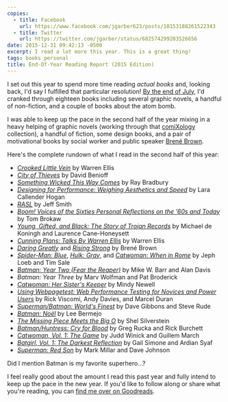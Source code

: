 ```yaml
---
copies:
  - title: Facebook
    url: https://www.facebook.com/jgarber623/posts/10153188261522343
  - title: Twitter
    url: https://twitter.com/jgarber/status/682574299203526656
date: 2015-12-31 09:42:13 -0500
excerpt: I read a lot more this year. This is a great thing!
tags: books personal
title: End-Of-Year Reading Report (2015 Edition)
---
```


I set out this year to spend more time reading _actual books_ and, looking back, I'd say I fulfilled that particular resolution! [By the end of July](/posts/year-to-date-reading-report-mid-2015-edition), I'd cranked through eighteen books including several graphic novels, a handful of non-fiction, and a couple of books about the atom bomb.

I was able to keep up the pace in the second half of the year mixing in a heavy helping of graphic novels (working through that [comiXology](https://www.comixology.com/) collection), a handful of fiction, some design books, and a pair of motivational books by social worker and public speaker [Brené Brown](http://brenebrown.com/).

Here's the complete rundown of what I read in the second half of this year:

- <cite>[Crooked Little Vein](http://www.amazon.com/dp/0061252050/?tag=sixtwothree-20)</cite> by Warren Ellis
- <cite>[City of Thieves](http://www.amazon.com/dp/0452295297/?tag=sixtwothree-20)</cite> by David Benioff
- <cite>[Something Wicked This Way Comes](http://www.amazon.com/dp/0380729407/?tag=sixtwothree-20)</cite> by Ray Bradbury
- <cite>[Designing for Performance: Weighing Aesthetics and Speed](http://www.amazon.com/dp/1491902515/?tag=sixtwothree-20)</cite> by Lara Callender Hogan
- <cite>[RASL](http://www.amazon.com/dp/1888963379/?tag=sixtwothree-20)</cite> by Jeff Smith
- <cite>[Boom! Voices of the Sixties Personal Reflections on the '60s and Today](http://www.amazon.com/dp/0812975111/?tag=sixtwothree-20)</cite> by Tom Brokaw
- <cite>[Young, Gifted, and Black: The Story of Trojan Records](http://www.amazon.com/dp/1860744648/?tag=sixtwothree-20)</cite> by Michael de Koningh and Laurence Cane-Honeysett
- <cite>[Cunning Plans: Talks By Warren Ellis](http://www.amazon.com/dp/B00Z9LFC8U/?tag=sixtwothree-20)</cite> by Warren Ellis
- <cite>[Daring Greatly](http://www.amazon.com/dp/1592408419/?tag=sixtwothree-20)</cite> and <cite>[Rising Strong](http://www.amazon.com/dp/0812995821/?tag=sixtwothree-20)</cite> by Brené Brown
- <cite>[Spider-Man: Blue](http://www.amazon.com/dp/B00ET3ACDY/?tag=sixtwothree-20)</cite>, <cite>[Hulk: Gray](http://www.amazon.com/dp/0785113460/?tag=sixtwothree-20)</cite>, and <cite>[Catwoman: When in Rome](http://www.amazon.com/dp/1401207170/?tag=sixtwothree-20)</cite> by Jeph Loeb and Tim Sale
- <cite>[Batman: Year Two (Fear the Reaper)](http://www.amazon.com/dp/0446391913/?tag=sixtwothree-20)</cite> by Mike W. Barr and Alan Davis
- <cite>Batman: Year Three</cite> by Marv Wolfman and Pat Broderick
- <cite>[Catwoman: Her Sister's Keeper](http://www.amazon.com/dp/0930289978/?tag=sixtwothree-20)</cite> by Mindy Newell
- <cite>[Using Webpagetest: Web Performance Testing for Novices and Power Users](http://www.amazon.com/dp/1491902590/?tag=sixtwothree-20)</cite> by Rick Viscomi, Andy Davies, and Marcel Duran
- <cite>[Superman/Batman: World's Finest](http://www.amazon.com/dp/1401234771/?tag=sixtwothree-20)</cite> by Dave Gibbons and Steve Rude
- <cite>[Batman: Noël](http://www.amazon.com/dp/1401232132/?tag=sixtwothree-20)</cite> by Lee Bermejo
- <cite>[The Missing Piece Meets the Big O](http://www.amazon.com/dp/0060256575/?tag=sixtwothree-20)</cite> by Shel Silverstein
- <cite>[Batman/Huntress: Cry for Blood](http://www.amazon.com/dp/1563898012/?tag=sixtwothree-20)</cite> by Greg Rucka and Rick Burchett
- <cite>[Catwoman, Vol. 1: The Game](http://www.amazon.com/dp/140123464X/?tag=sixtwothree-20)</cite> by Judd Winick and Guillem March
- <cite>[Batgirl, Vol. 1: The Darkest Reflection](http://www.amazon.com/dp/1401238149/?tag=sixtwothree-20)</cite> by Gail Simone and Ardian Syaf
- <cite>[Superman: Red Son](http://www.amazon.com/dp/B009POHHR6/?tag=sixtwothree-20)</cite> by Mark Millar and Dave Johnson

Did I mention Batman is my favorite superhero…?

I feel really good about the amount I read this past year and fully intend to keep up the pace in the new year. If you'd like to follow along or share what you're reading, you can [find me over on Goodreads](https://www.goodreads.com/jgarber623).